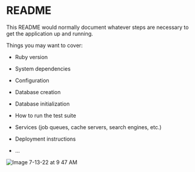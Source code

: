 # README

This README would normally document whatever steps are necessary to get the
application up and running.

Things you may want to cover:

* Ruby version

* System dependencies

* Configuration

* Database creation

* Database initialization

* How to run the test suite

* Services (job queues, cache servers, search engines, etc.)

* Deployment instructions

* ...

![Image 7-13-22 at 9 47 AM](https://user-images.githubusercontent.com/99003546/178788146-f7ebb880-9b68-4eb5-8eb5-ebb1c8cd8d9a.jpg)
